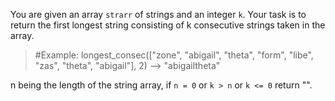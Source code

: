 You are given an array `strarr` of strings and an integer `k`. Your task is to return the first longest string consisting of k consecutive strings taken in the array.

>#Example: longest_consec(["zone", "abigail", "theta", "form", "libe", "zas", "theta", "abigail"], 2) --> "abigailtheta"

n being the length of the string array, if `n = 0` or `k > n` or `k <= 0` return "".